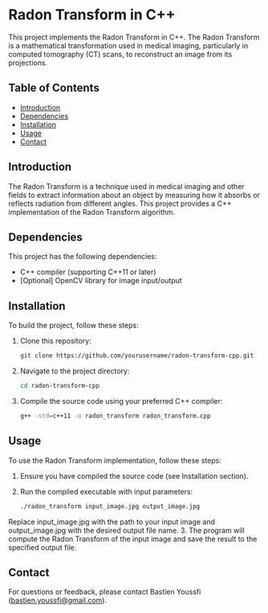 # Radon Transform in C++

This project implements the Radon Transform in C++. The Radon Transform is a mathematical transformation used in medical imaging, particularly in computed tomography (CT) scans, to reconstruct an image from its projections.

## Table of Contents

- [Introduction](#introduction)
- [Dependencies](#dependencies)
- [Installation](#installation)
- [Usage](#usage)
- [Contact](#contact)

## Introduction

The Radon Transform is a technique used in medical imaging and other fields to extract information about an object by measuring how it absorbs or reflects radiation from different angles. This project provides a C++ implementation of the Radon Transform algorithm.

## Dependencies

This project has the following dependencies:

- C++ compiler (supporting C++11 or later)
- [Optional] OpenCV library for image input/output

## Installation

To build the project, follow these steps:

1. Clone this repository:

   ```bash
   git clone https://github.com/yourusername/radon-transform-cpp.git

2. Navigate to the project directory:

   ```bash
   cd radon-transform-cpp

3. Compile the source code using your preferred C++ compiler:

   ```bash
   g++ -std=c++11 -o radon_transform radon_transform.cpp

## Usage
To use the Radon Transform implementation, follow these steps:

1. Ensure you have compiled the source code (see Installation section).
2. Run the compiled executable with input parameters:

   ```bash
   ./radon_transform input_image.jpg output_image.jpg

Replace input_image.jpg with the path to your input image and output_image.jpg with the desired output file name.
3. The program will compute the Radon Transform of the input image and save the result to the specified output file.

## Contact

For questions or feedback, please contact Bastien Youssfi (bastien.youssfi@gmail.com).

